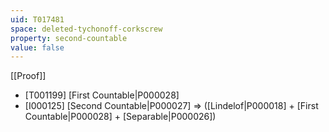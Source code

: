 ```yaml
---
uid: T017481
space: deleted-tychonoff-corkscrew
property: second-countable
value: false
---
```

[[Proof]]

* [T001199] [First Countable|P000028]
* [I000125] [Second Countable|P000027] => ([Lindelof|P000018] + [First Countable|P000028] + [Separable|P000026])

